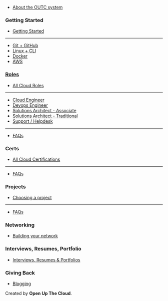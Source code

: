 
<script async src="https://www.googletagmanager.com/gtag/js?id=G-3EPLBFTB2V"></script>
<script>
  window.dataLayer = window.dataLayer || [];
  function gtag(){dataLayer.push(arguments);}
  gtag('js', new Date());

  gtag('config', 'G-3EPLBFTB2V');
</script>



* [ About the OUTC system ](README.md)

### Getting Started

- [Getting Started](getting-started/index.md)

---

- [Git + GitHub](getting-started/git-github.md)
- [Linux + CLI](getting-started/linux-cli.md)
- [Docker](getting-started/docker.md)
- [AWS](getting-started/aws.md)

### [Roles](roles/index.md)

- [All Cloud Roles](roles/index.md)

---

- [Cloud Engineer](./roles/cloud-engineer.md)                                                  
- [Devops Engineer](./roles/devops-engineer.md)                                                
- [Solutions Architect - Associate](./roles/solutions-architect-associate.md)           
- [Solutions Architect - Traditional](./roles/solutions-architect-traditional.md)           
- [Support / Helpdesk](./roles/support-helpdesk.md)                                            

---

- [FAQs](roles/faqs.md)

<!-- ### Skills

- [Choosing Skills](skills/index.md) -->

### Certs

- [All Cloud Certifications](certs/index.md)

---

- [FAQs](certs/faqs.md)

### Projects

- [Choosing a project](projects/index.md)

---

- [FAQs](projects/faqs.md)

<!-- TODO: Update these pages to bring them back -->

<!-- 
- [Cloud Dev Environment](projects/cloud-dev-environment.md)
- [Cloud Resume Challenge](projects/cloud-resume-challenge.md)
- [Adrian Cantrill Labs](projects/adrian-cantrill-labs.md) 
-->

### Networking

- [Building your network](networking/index.md)

### Interviews, Resumes, Portfolio

- [Interviews, Resumes & Portfolios](interviews-resumes-portfolio/index.md)

<!-- ### Getting Promoted

- [Getting Promoted](getting-promoted/index.md) -->

### Giving Back

<!-- - [Giving Back](giving-back/index.md) -->
- [Blogging](giving-back/blogging.md)

Created by **Open Up The Cloud**. 